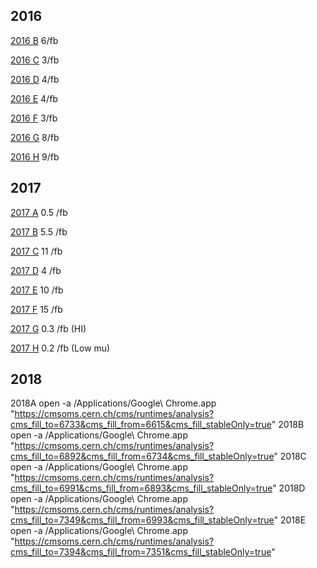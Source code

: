 ## 2016


[2016 B](https://cmsoms.cern.ch/cms/runtimes/analysis?cms_fill_to=5030&cms_fill_from=4879&cms_fill_stableOnly=true") 6/fb 

[2016 C](https://cmsoms.cern.ch/cms/runtimes/analysis?cms_fill_to=5071&cms_fill_from=5038&cms_fill_stableOnly=true") 3/fb

[2016 D](https://cmsoms.cern.ch/cms/runtimes/analysis?cms_fill_to=5095&cms_fill_from=5072&cms_fill_stableOnly=true") 4/fb

[2016 E](https://cmsoms.cern.ch/cms/runtimes/analysis?cms_fill_to=5117&cms_fill_from=5096&cms_fill_stableOnly=true") 4/fb

[2016 F](https://cmsoms.cern.ch/cms/runtimes/analysis?cms_fill_to=5198&cms_fill_from=5134&cms_fill_stableOnly=true") 3/fb

[2016 G](https://cmsoms.cern.ch/cms/runtimes/analysis?cms_fill_to=5303&cms_fill_from=5199&cms_fill_stableOnly=true") 8/fb

[2016 H](https://cmsoms.cern.ch/cms/runtimes/analysis?cms_fill_to=5471&cms_fill_from=5304&cms_fill_stableOnly=true") 9/fb

## 2017

[2017 A](https://cmsoms.cern.ch/cms/runtimes/analysis?cms_fill_to=5838&cms_fill_from=5677&cms_fill_stableOnly=true) 0.5 /fb 

[2017 B](https://cmsoms.cern.ch/cms/runtimes/analysis?cms_fill_to=5960&cms_fill_from=5839&cms_fill_stableOnly=true) 5.5 /fb 

[2017 C](https://cmsoms.cern.ch/cms/runtimes/analysis?cms_fill_to=6147&cms_fill_from=5961&cms_fill_stableOnly=true) 11 /fb 

[2017 D](https://cmsoms.cern.ch/cms/runtimes/analysis?cms_fill_to=6222&cms_fill_from=6148&cms_fill_stableOnly=true) 4 /fb 

[2017 E](https://cmsoms.cern.ch/cms/runtimes/analysis?cms_fill_to=6293&cms_fill_from=6223&cms_fill_stableOnly=true) 10 /fb 

[2017 F](https://cmsoms.cern.ch/cms/runtimes/analysis?cms_fill_to=6371&cms_fill_from=6297&cms_fill_stableOnly=true) 15 /fb 

[2017 G](https://cmsoms.cern.ch/cms/runtimes/analysis?cms_fill_to=6399&cms_fill_from=6372&cms_fill_stableOnly=true) 0.3 /fb  (HI)

[2017 H](https://cmsoms.cern.ch/cms/runtimes/analysis?cms_fill_to=6466&cms_fill_from=6400&cms_fill_stableOnly=true) 0.2 /fb (Low mu)

## 2018

2018A open -a /Applications/Google\ Chrome.app "https://cmsoms.cern.ch/cms/runtimes/analysis?cms_fill_to=6733&cms_fill_from=6615&cms_fill_stableOnly=true"
2018B open -a /Applications/Google\ Chrome.app "https://cmsoms.cern.ch/cms/runtimes/analysis?cms_fill_to=6892&cms_fill_from=6734&cms_fill_stableOnly=true"
2018C open -a /Applications/Google\ Chrome.app "https://cmsoms.cern.ch/cms/runtimes/analysis?cms_fill_to=6991&cms_fill_from=6893&cms_fill_stableOnly=true"
2018D open -a /Applications/Google\ Chrome.app "https://cmsoms.cern.ch/cms/runtimes/analysis?cms_fill_to=7349&cms_fill_from=6993&cms_fill_stableOnly=true"
2018E open -a /Applications/Google\ Chrome.app "https://cmsoms.cern.ch/cms/runtimes/analysis?cms_fill_to=7394&cms_fill_from=7351&cms_fill_stableOnly=true"
